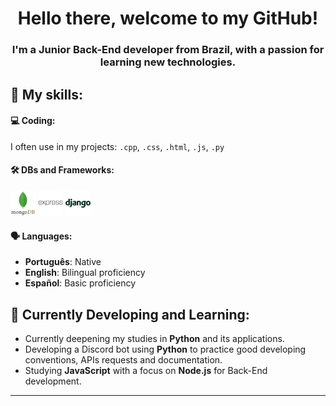 <div align="center">
  <h1>Hello there, welcome to my GitHub!</h1>
</div>

<div align="center">
  <h3>I'm a Junior Back-End developer from Brazil, with a passion for learning new technologies.</h3>
</div>

## 🔹 My skills:
#### 💻 Coding:
I often use in my projects: ` .cpp `, ` .css `, ` .html `, ` .js `, ` .py `

#### 🛠️ DBs and Frameworks:
  <div>
    <img src="https://github.com/devicons/devicon/blob/v2.17.0/icons/mongodb/mongodb-original-wordmark.svg" height="40" width="40"/>
    <img src="https://github.com/devicons/devicon/blob/v2.17.0/icons/express/express-original-wordmark.svg" height="40" width="40"/>
    <img src="https://github.com/devicons/devicon/blob/v2.17.0/icons/django/django-plain-wordmark.svg" height="40" width="40"/>
  </div>

#### 🗣️ Languages:
  - **Português**: Native
  - **English**: Bilingual proficiency
  - **Español**: Basic proficiency

## 🌱 Currently Developing and Learning:
  - Currently deepening my studies in **Python** and its applications.
  - Developing a Discord bot using **Python** to practice good developing conventions, APIs requests and documentation.
  - Studying **JavaScript** with a focus on **Node.js** for Back-End development.

---
